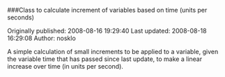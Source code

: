 ###Class to calculate increment of variables based on time (units per seconds)

Originally published: 2008-08-16 19:29:40
Last updated: 2008-08-18 16:29:08
Author: nosklo 

A simple calculation of small increments to be applied to a variable, given the variable time that has passed since last update, to make a linear increase over time (in units per second).